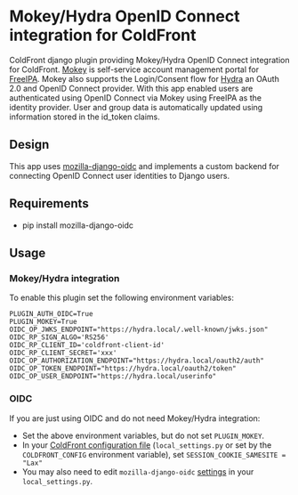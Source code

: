 # Mokey/Hydra OpenID Connect integration for ColdFront

ColdFront django plugin providing Mokey/Hydra OpenID Connect integration for
ColdFront. [Mokey](https://github.com/ubccr/mokey) is self-service account
management portal for [FreeIPA](https://www.freeipa.org). Mokey also supports
the Login/Consent flow for [Hydra](https://github.com/ory/hydra) an OAuth 2.0
and OpenID Connect provider. With this app enabled users are authenticated
using OpenID Connect via Mokey using FreeIPA as the identity provider. User and
group data is automatically updated using information stored in the id\_token
claims.

## Design

This app uses [mozilla-django-oidc](https://github.com/mozilla/mozilla-django-oidc) and
implements a custom backend for connecting OpenID Connect user identities to
Django users.

## Requirements

- pip install mozilla-django-oidc

## Usage
### Mokey/Hydra integration

To enable this plugin set the following environment variables:

```
PLUGIN_AUTH_OIDC=True
PLUGIN_MOKEY=True
OIDC_OP_JWKS_ENDPOINT="https://hydra.local/.well-known/jwks.json"
OIDC_RP_SIGN_ALGO='RS256'
OIDC_RP_CLIENT_ID='coldfront-client-id'
OIDC_RP_CLIENT_SECRET='xxx'
OIDC_OP_AUTHORIZATION_ENDPOINT="https://hydra.local/oauth2/auth"
OIDC_OP_TOKEN_ENDPOINT="https://hydra.local/oauth2/token"
OIDC_OP_USER_ENDPOINT="https://hydra.local/userinfo"
```

### OIDC
If you are just using OIDC and do not need Mokey/Hydra integration: 
- Set the above environment variables, but do not set `PLUGIN_MOKEY`.
- In your [ColdFront configuration file](https://coldfront.readthedocs.io/en/latest/config/#configuration-files) (`local_settings.py` or set by the `COLDFRONT_CONFIG` environment variable), set `SESSION_COOKIE_SAMESITE = "Lax"`
- You may also need to edit `mozilla-django-oidc` [settings](https://mozilla-django-oidc.readthedocs.io/en/stable/settings.html) in your `local_settings.py`.
